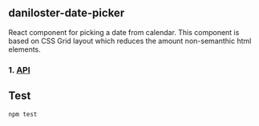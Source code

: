 ## daniloster-date-picker

React component for picking a date from calendar. This component is based on CSS Grid layout which reduces the amount non-semanthic html elements.

### 1. [API](https://github.com/daniloster/react-experiments/blob/master/packages/datePicker/COMPONENTS_INTERFACE.md)

## Test

```
npm test
```
